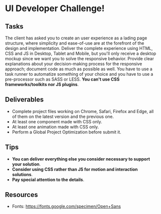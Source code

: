 # UI Developer Challenge!

## Tasks
The client has asked you to create an user experience as a lading page structure, where simplicity and ease-of-use are at the forefront of the design and implementation. Deliver the complete experience using HTML, CSS and JS in Desktop, Tablet and Mobile, but you'll only receive a desktop mockup since we want you to solve the responsive behavior. Provide clear explanations about your decision-making process for the responsive approach; document code as much as possible as well. You have to use a task runner to automatize something of your choice and you have to use a pre-processor such as SASS or LESS. **You can't use CSS frameworks/toolkits nor JS plugins**.
 
## Deliverables
* Complete project files working on Chrome, Safari, Firefox and Edge, all of them on the latest version and the previous one.
* At least one component made with CSS only.
* At least one animation made with CSS only.
* Perform a Global Project Optimization before submit it.

## Tips
* **You can deliver everything else you consider necessary to support your solution**.
* **Consider using CSS rather than JS for motion and interaction solutions**.
* **Pay special attention to the details**.

## Resources
* Fonts: https://fonts.google.com/specimen/Open+Sans
